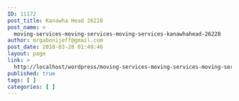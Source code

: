 ```yaml
---
ID: 11172
post_title: Kanawha Head 26228
post_name: >
  moving-services-moving-services-moving-services-kanawhahead-26228
author: mrgabonijeff@gmail.com
post_date: 2018-03-28 01:49:46
layout: page
link: >
  http://localhost/wordpress/moving-services-moving-services-moving-services-kanawhahead-26228/
published: true
tags: [ ]
categories: [ ]
---
```

